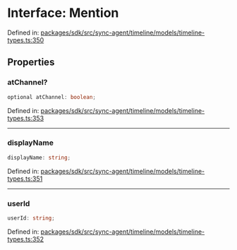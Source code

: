 # Interface: Mention

Defined in: [packages/sdk/src/sync-agent/timeline/models/timeline-types.ts:350](https://github.com/towns-protocol/towns/blob/0db1fd0ac7258e8db8cedfb6183e8eade8284fa1/packages/sdk/src/sync-agent/timeline/models/timeline-types.ts#L350)

## Properties

### atChannel?

```ts
optional atChannel: boolean;
```

Defined in: [packages/sdk/src/sync-agent/timeline/models/timeline-types.ts:353](https://github.com/towns-protocol/towns/blob/0db1fd0ac7258e8db8cedfb6183e8eade8284fa1/packages/sdk/src/sync-agent/timeline/models/timeline-types.ts#L353)

***

### displayName

```ts
displayName: string;
```

Defined in: [packages/sdk/src/sync-agent/timeline/models/timeline-types.ts:351](https://github.com/towns-protocol/towns/blob/0db1fd0ac7258e8db8cedfb6183e8eade8284fa1/packages/sdk/src/sync-agent/timeline/models/timeline-types.ts#L351)

***

### userId

```ts
userId: string;
```

Defined in: [packages/sdk/src/sync-agent/timeline/models/timeline-types.ts:352](https://github.com/towns-protocol/towns/blob/0db1fd0ac7258e8db8cedfb6183e8eade8284fa1/packages/sdk/src/sync-agent/timeline/models/timeline-types.ts#L352)

